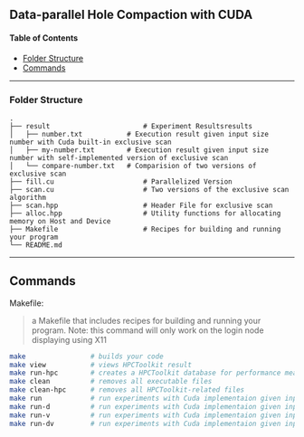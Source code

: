 ## Data-parallel Hole Compaction with CUDA

#### Table of Contents

-   [Folder Structure](#folder-structure)
-   [Commands](#commands)

---

### Folder Structure

    .
    ├── result                       # Experiment Resultsresults
    │   ├── number.txt           # Execution result given input size number with Cuda built-in exclusive scan
    │   ├── my-number.txt        # Execution result given input size number with self-implemented version of exclusive scan
    │   └── compare-number.txt   # Comparision of two versions of exclusive scan
    ├── fill.cu                      # Parallelized Version
    ├── scan.cu                      # Two versions of the exclusive scan algorithm
    ├── scan.hpp                     # Header File for exclusive scan
    ├── alloc.hpp                    # Utility functions for allocating memory on Host and Device
    ├── Makefile                     # Recipes for building and running your program
    └── README.md

---

## Commands

Makefile:

> a Makefile that includes recipes for building and running your program. Note: this command will only work on the login node displaying using X11

```bash
make                # builds your code
make view           # views HPCToolkit result
make run-hpc        # creates a HPCToolkit database for performance measurements
make clean          # removes all executable files
make clean-hpc      # removes all HPCToolkit-related files
make run            # run experiments with Cuda implementaion given input size 400M without debug messages or verfication
make run-d          # run experiments with Cuda implementaion given input size 20 with debug messages but without verfication
make run-v          # run experiments with Cuda implementaion given input size 400M with verfication but without debug messages
make run-dv         # run experiments with Cuda implementaion given input size 20 with debug messages and verfication
```
